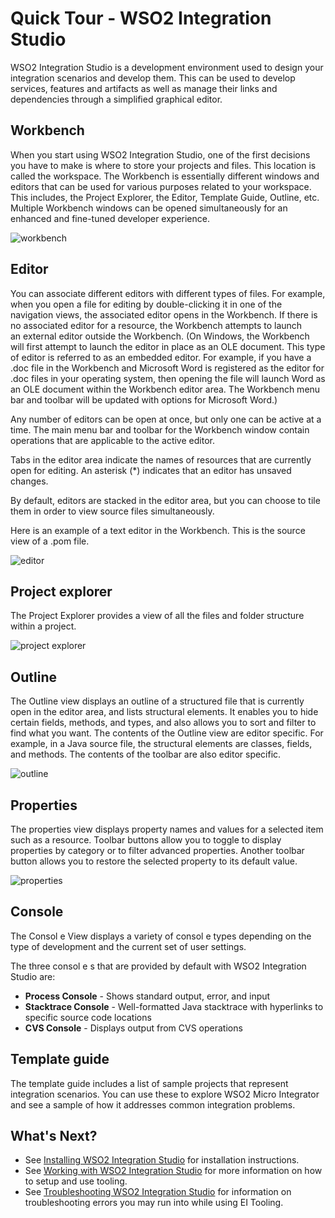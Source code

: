 # Quick Tour - WSO2 Integration Studio

WSO2 Integration Studio is a development environment used to design your
integration scenarios and develop them. This can be used to develop
services, features and artifacts as well as manage their links and
dependencies through a simplified graphical editor.

## Workbench

When you start using WSO2 Integration Studio, one of the first decisions
you have to make is where to store your projects and files. This
location is called the workspace. The Workbench is essentially different
windows and editors that can be used for various purposes related to
your workspace. This includes, the Project Explorer, the Editor,
Template Guide, Outline, etc. Multiple Workbench windows can be opened
simultaneously for an enhanced and fine-tuned developer experience.

![workbench](../../assets/img/workbench/workbench-integration-studio.png)  

## Editor

You can associate different editors with different types of files. For
example, when you open a file for editing by double-clicking it in one
of the navigation views, the associated editor opens in the Workbench.
If there is no associated editor for a resource, the Workbench attempts
to launch an external editor outside the Workbench. (On Windows, the
Workbench will first attempt to launch the editor in place as an OLE
document. This type of editor is referred to as an embedded editor. For
example, if you have a .doc file in the Workbench and Microsoft Word is
registered as the editor for .doc files in your operating system, then
opening the file will launch Word as an OLE document within the
Workbench editor area. The Workbench menu bar and toolbar will be
updated with options for Microsoft Word.)

Any number of editors can be open at once, but only one can be active at
a time. The main menu bar and toolbar for the Workbench window contain
operations that are applicable to the active editor.

Tabs in the editor area indicate the names of resources that are
currently open for editing. An asterisk (\*) indicates that an editor
has unsaved changes.

By default, editors are stacked in the editor area, but you can choose
to tile them in order to view source files simultaneously.

Here is an example of a text editor in the Workbench. This is the source
view of a .pom file.

![editor](../../assets/img/workbench/workbench-editor.png)

## Project explorer

The Project Explorer provides a view of all the files and folder
structure within a project.

![project explorer](../../assets/img/workbench/workbench-project-explorer.png)

## Outline

The Outline view displays an outline of a structured file that is
currently open in the editor area, and lists structural elements. It
enables you to hide certain fields, methods, and types, and also allows
you to sort and filter to find what you want. The contents of the
Outline view are editor specific. For example, in a Java source file,
the structural elements are classes, fields, and methods. The contents
of the toolbar are also editor specific.

![outline](../../assets/img/workbench/workbench-outline.png)

## Properties

The properties view displays property names and values for a selected
item such as a resource. Toolbar buttons allow you to toggle to display
properties by category or to filter advanced properties. Another toolbar
button allows you to restore the selected property to its default
value.  

![properties](../../assets/img/workbench/workbench-properties.png)

## Console

The Consol e View displays a variety of consol e types depending on the
type of development and the current set of user settings.

The three consol e s that are provided by default with WSO2 Integration
Studio are:

-   **Process Console** - Shows standard output, error, and input
-   **Stacktrace Console** - Well-formatted Java stacktrace with
    hyperlinks to specific source code locations
-   **CVS Console** - Displays output from CVS operations

## Template guide

The template guide includes a list of sample projects that represent
integration scenarios. You can use these to explore WSO2 Micro Integrator and see a
sample of how it addresses common integration problems.

## What's Next?

-   See [Installing WSO2 Integration Studio](../develop/installing-WSO2-Integration-Studio.md) for installation instructions.
-   See [Working with WSO2 Integration Studio](../develop/installing-WSO2-Integration-Studio.md) for more information on how to setup and use tooling.
-   See [Troubleshooting WSO2 Integration Studio](../develop/troubleshooting-WSO2-Integration-Studio.md) for information on troubleshooting errors you may run into while using EI Tooling.
